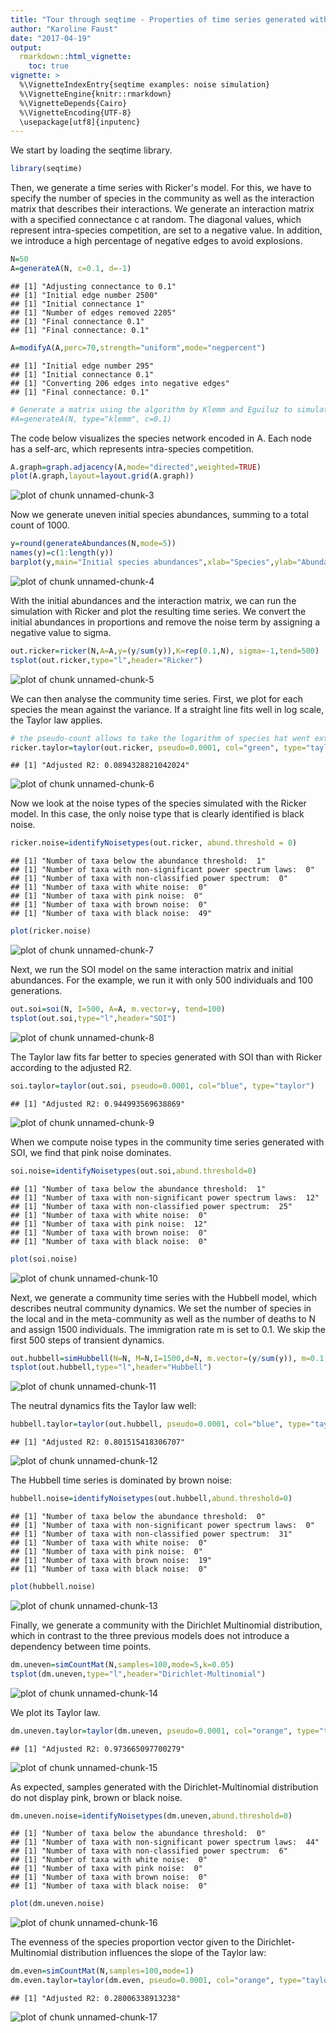 ```yaml
---
title: "Tour through seqtime - Properties of time series generated with different ecological models"
author: "Karoline Faust"
date: "2017-04-19"
output: 
  rmarkdown::html_vignette:
    toc: true
vignette: >
  %\VignetteIndexEntry{seqtime examples: noise simulation}
  %\VignetteEngine{knitr::rmarkdown}
  %\VignetteDepends{Cairo}
  %\VignetteEncoding{UTF-8}
  \usepackage[utf8]{inputenc}
---
```





We start by loading the seqtime library.


```r
library(seqtime)
```

Then, we generate a time series with Ricker's model. For this, we have to specify the number of species in the community as well as the interaction matrix that describes
their interactions. We generate an interaction matrix with a specified connectance c at random. The diagonal values, which represent intra-species competition, are set to a negative value. In addition, we introduce a high percentage of negative edges to avoid explosions.


```r
N=50
A=generateA(N, c=0.1, d=-1)
```

```
## [1] "Adjusting connectance to 0.1"
## [1] "Initial edge number 2500"
## [1] "Initial connectance 1"
## [1] "Number of edges removed 2205"
## [1] "Final connectance 0.1"
## [1] "Final connectance: 0.1"
```

```r
A=modifyA(A,perc=70,strength="uniform",mode="negpercent")
```

```
## [1] "Initial edge number 295"
## [1] "Initial connectance 0.1"
## [1] "Converting 206 edges into negative edges"
## [1] "Final connectance: 0.1"
```

```r
# Generate a matrix using the algorithm by Klemm and Eguiluz to simulate a species network with a realistic structure. This takes a couple of minutes to complete.
#A=generateA(N, type="klemm", c=0.1)
```

The code below visualizes the species network encoded in A. Each node
has a self-arc, which represents intra-species competition.


```r
A.graph=graph.adjacency(A,mode="directed",weighted=TRUE)
plot(A.graph,layout=layout.grid(A.graph))
```

![plot of chunk unnamed-chunk-3](figure_seqtime_tour/unnamed-chunk-3-1.png)

Now we generate uneven initial species abundances, summing to a total count of 1000.


```r
y=round(generateAbundances(N,mode=5))
names(y)=c(1:length(y))
barplot(y,main="Initial species abundances",xlab="Species",ylab="Abundance")
```

![plot of chunk unnamed-chunk-4](figure_seqtime_tour/unnamed-chunk-4-1.png)

With the initial abundances and the interaction matrix, we can run the simulation with Ricker and plot the resulting time series. We convert the initial abundances in proportions and remove the noise term by assigning a negative value to sigma.


```r
out.ricker=ricker(N,A=A,y=(y/sum(y)),K=rep(0.1,N), sigma=-1,tend=500)
tsplot(out.ricker,type="l",header="Ricker")
```

![plot of chunk unnamed-chunk-5](figure_seqtime_tour/unnamed-chunk-5-1.png)

We can then analyse the community time series. First, we plot for each species
the mean against the variance. If a straight line fits well in log scale,
the Taylor law applies.


```r
# the pseudo-count allows to take the logarithm of species hat went extinct
ricker.taylor=taylor(out.ricker, pseudo=0.0001, col="green", type="taylor")
```

```
## [1] "Adjusted R2: 0.0894328821042024"
```

![plot of chunk unnamed-chunk-6](figure_seqtime_tour/unnamed-chunk-6-1.png)

Now we look at the noise types of the species simulated with the Ricker model. In this case, the only noise type that is clearly identified is black noise.


```r
ricker.noise=identifyNoisetypes(out.ricker, abund.threshold = 0)
```

```
## [1] "Number of taxa below the abundance threshold:  1"
## [1] "Number of taxa with non-significant power spectrum laws:  0"
## [1] "Number of taxa with non-classified power spectrum:  0"
## [1] "Number of taxa with white noise:  0"
## [1] "Number of taxa with pink noise:  0"
## [1] "Number of taxa with brown noise:  0"
## [1] "Number of taxa with black noise:  49"
```

```r
plot(ricker.noise)
```

![plot of chunk unnamed-chunk-7](figure_seqtime_tour/unnamed-chunk-7-1.png)

Next, we run the SOI model on the same interaction matrix and initial abundances. For the example, we run it with only 500 individuals and 100 generations.


```r
out.soi=soi(N, I=500, A=A, m.vector=y, tend=100)
tsplot(out.soi,type="l",header="SOI")
```

![plot of chunk unnamed-chunk-8](figure_seqtime_tour/unnamed-chunk-8-1.png)

The Taylor law fits far better to species generated with SOI than with Ricker according to the adjusted R2.


```r
soi.taylor=taylor(out.soi, pseudo=0.0001, col="blue", type="taylor")
```

```
## [1] "Adjusted R2: 0.944993569638869"
```

![plot of chunk unnamed-chunk-9](figure_seqtime_tour/unnamed-chunk-9-1.png)

When we compute noise types in the community time series generated with SOI, we find that pink noise dominates.


```r
soi.noise=identifyNoisetypes(out.soi,abund.threshold=0)
```

```
## [1] "Number of taxa below the abundance threshold:  1"
## [1] "Number of taxa with non-significant power spectrum laws:  12"
## [1] "Number of taxa with non-classified power spectrum:  25"
## [1] "Number of taxa with white noise:  0"
## [1] "Number of taxa with pink noise:  12"
## [1] "Number of taxa with brown noise:  0"
## [1] "Number of taxa with black noise:  0"
```

```r
plot(soi.noise)
```

![plot of chunk unnamed-chunk-10](figure_seqtime_tour/unnamed-chunk-10-1.png)

Next, we generate a community time series with the Hubbell model, which describes neutral community dynamics. We set the number of species in the local and in the meta-community as well as the number of deaths to N and assign 1500 individuals. The immigration rate m is set to 0.1. We skip the first 500 steps of transient dynamics. 


```r
out.hubbell=simHubbell(N=N, M=N,I=1500,d=N, m.vector=(y/sum(y)), m=0.1, tskip=500, tend=1000)
tsplot(out.hubbell,type="l",header="Hubbell")
```

![plot of chunk unnamed-chunk-11](figure_seqtime_tour/unnamed-chunk-11-1.png)

The neutral dynamics fits the Taylor law well:


```r
hubbell.taylor=taylor(out.hubbell, pseudo=0.0001, col="blue", type="taylor")
```

```
## [1] "Adjusted R2: 0.801515418306707"
```

![plot of chunk unnamed-chunk-12](figure_seqtime_tour/unnamed-chunk-12-1.png)

The Hubbell time series is dominated by brown noise:


```r
hubbell.noise=identifyNoisetypes(out.hubbell,abund.threshold=0)
```

```
## [1] "Number of taxa below the abundance threshold:  0"
## [1] "Number of taxa with non-significant power spectrum laws:  0"
## [1] "Number of taxa with non-classified power spectrum:  31"
## [1] "Number of taxa with white noise:  0"
## [1] "Number of taxa with pink noise:  0"
## [1] "Number of taxa with brown noise:  19"
## [1] "Number of taxa with black noise:  0"
```

```r
plot(hubbell.noise)
```

![plot of chunk unnamed-chunk-13](figure_seqtime_tour/unnamed-chunk-13-1.png)


Finally, we generate a community with the Dirichlet Multinomial distribution, which in contrast to the three previous models does not introduce a dependency between time points.


```r
dm.uneven=simCountMat(N,samples=100,mode=5,k=0.05)
tsplot(dm.uneven,type="l",header="Dirichlet-Multinomial")
```

![plot of chunk unnamed-chunk-14](figure_seqtime_tour/unnamed-chunk-14-1.png)


We plot its Taylor law.


```r
dm.uneven.taylor=taylor(dm.uneven, pseudo=0.0001, col="orange", type="taylor", header="Dirichlet-Multinomial")
```

```
## [1] "Adjusted R2: 0.973665097700279"
```

![plot of chunk unnamed-chunk-15](figure_seqtime_tour/unnamed-chunk-15-1.png)

As expected, samples generated with the Dirichlet-Multinomial distribution do not display pink, brown or black noise. 


```r
dm.uneven.noise=identifyNoisetypes(dm.uneven,abund.threshold=0)
```

```
## [1] "Number of taxa below the abundance threshold:  0"
## [1] "Number of taxa with non-significant power spectrum laws:  44"
## [1] "Number of taxa with non-classified power spectrum:  6"
## [1] "Number of taxa with white noise:  0"
## [1] "Number of taxa with pink noise:  0"
## [1] "Number of taxa with brown noise:  0"
## [1] "Number of taxa with black noise:  0"
```

```r
plot(dm.uneven.noise)
```

![plot of chunk unnamed-chunk-16](figure_seqtime_tour/unnamed-chunk-16-1.png)

The evenness of the species proportion vector given to the Dirichlet-Multinomial distribution influences the slope of the Taylor law:


```r
dm.even=simCountMat(N,samples=100,mode=1)
dm.even.taylor=taylor(dm.even, pseudo=0.0001, col="orange", type="taylor", header="Even Dirichlet-Multinomial")
```

```
## [1] "Adjusted R2: 0.28006338913238"
```

![plot of chunk unnamed-chunk-17](figure_seqtime_tour/unnamed-chunk-17-1.png)

